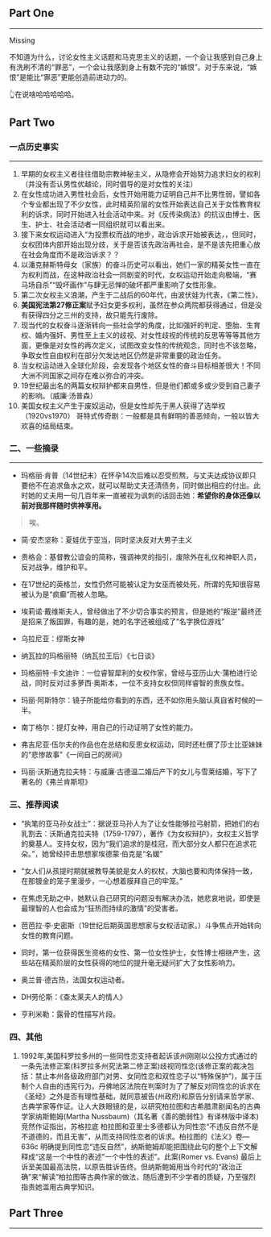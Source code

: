 ## Part One
----

Missing


不知道为什么，讨论女性主义话题和马克思主义的话题，一个会让我感到自己身上有洗刷不清的“罪恶”，一个会让我感到身上有数不完的“嫉恨”。对于东来说，“嫉恨”是能比“罪恶”更能创造前进动力的。

👆在说啥哈哈哈哈哈。
## Part Two


### 一点历史事实
-----

1. 早期的女权主义者往往借助宗教神秘主义，从隐修会开始努力追求妇女的权利（并没有否认男性优越论，同时倡导的是对女性的关注）
2. 在女性成功进入男性社会后，女性开始用能力证明自己并不比男性弱，譬如各个专业都出现了不少女性，此时精英阶层的女性开始表达自己关于女性教育权利的诉求，同时开始进入社会活动中来。对《反传染病法》的抗议由博士、医生、护士、社会活动者一同组织就可以看出来。
3. 接下来女权运动进入“为投票权而战的地步，政治诉求开始被表达，，但同时，女权团体内部开始出现分歧，关于是否该先政治再社会，是不是该先把重心放在社会角度而不是政治诉求？？
4. 以潘克赫斯特母女（家族）的奋斗历史可以看出，她们一家的精英女性一直在为权利而战，在这种政治社会一同剧变的时代，女权运动开始走向极端，“赛马场自杀”“毁坏画作”与肆无忌惮的破坏都严重影响了女性形象。
5. 第二次女权主义浪潮，产生于二战后的60年代，由波伏娃为代表，《第二性》，
6. **美国宪法第27修正案**赋予妇女更多权利，虽然在参众两院都获得通过，但是没有获得四分之三州的支持，故只能先行废除。
7. 现当代的女权奋斗逐渐转向一些社会学的角度，比如强奸的判定、堕胎、生育权、婚内强奸、男性至上主义的歧视、对女性歧视的传统的反思等等等其他方面，更像是对女性的再次定义，试图改变女性的传统观念，同时也不该忽略，争取女性自由权利在部分欠发达地区仍然是非常重要的政治任务。
8. 当女权运动进入全球化阶段，会发现各个地区女性的奋斗目标相差很大！不同大洲不同国家之间存在难以弥合的冲突。
9. 19世纪最出名的两篇女权辩护都来自男性，但是他们都或多或少受到自己妻子的影响。（威廉·汤普森）
10. 美国女权主义产生于废奴运动，但是女性却先于黑人获得了选举权（1920vs1970）
哥特式传奇剧：一般都是具有鲜明的善恶倾向，一般以皆大欢喜的结局结束。

### 二、一些摘录
------
- 玛格丽·肯普（14世纪末）在怀孕14次后难以忍受煎熬，与丈夫达成协议即只要他不在追求鱼水之欢，就可以帮助丈夫还清债务，同时做出相应的付出。此时她的丈夫用一句几百年来一直被视为讽刺的话回击她：**希望你的身体还像以前对我那样随时供神享用。**
> 唉。
- 简·安杰坚称：夏娃优于亚当，同时坚决反对大男子主义
- 贵格会：基督教公谊会的简称，强调神灵的指引，废除外在礼仪和神职人员，反对战争，维护和平。
- 在17世纪的英格兰，女性仍然可能被认定为女巫而被处死，所谓的先知很容易被认为是“疯癫”而被人忽略。
- 埃莉诺·戴维斯夫人，曾经做出了不少切合事实的预言，但是她的“叛逆”最终还是招来了叛国罪，有趣的是，她的名字还被组成了“名字换位游戏”
- 乌拉尼亚：缪斯女神
- 纳瓦拉的玛格丽特（纳瓦拉王后）《七日谈》
- 玛格丽特·卡文迪许：一位睿智犀利的女权作家，曾经与亚历山大·蒲柏进行论战，同时反对过多萝西·奥斯本，一位不支持女权但同样睿智的贵族女性。
- 玛丽·阿斯特尔：镜子所能给你看到的东西，还不如你用头脑认真自省时候的一半。
- 南丁格尔：提灯女神，用自己的行动证明了女性的能力。
- 弗吉尼亚·伍尔夫的作品也在总结和反思女权运动，同时还杜撰了莎士比亚妹妹的“悲惨故事”《一间自己的房间》

- 玛丽·沃斯通克拉夫特：与威廉·古德温二婚后产下的女儿与雪莱结婚，写下了著名的《弗兰肯斯坦》

### 三、推荐阅读
- “执笔的亚马孙女战士”：据说亚马孙人为了让女性能够拉弓射箭，把她们的右乳割去：沃斯通克拉夫特（1759-1797），著作《为女权辩护》，女权主义哲学的奠基人。支持女权，因为“我们追求的是桂冠，而大部分女人都只在追求花朵。”，她曾经抨击思想家埃德蒙·伯克是“名媛”
- “女人们从孩提时期就被教导美貌是女人的权杖，大脑也要和肉体保持一致，在那镀金的笼子里漫步，一心想着膜拜自己的牢笼。”
- 在焦虑无助之中，她默认自己研究的问题没有解决办法，她悲哀地说，即使是最理智的人也会成为“狂热而持续的激情”的受害者。

- 芭芭拉·李·史密斯（19世纪后期英国思想家与女权活动家。）斗争焦点开始转向女性的教育问题。
- 同时，第一位获得医生资格的女性、第一位女性护士，女性博士相继产生，这些站在精英阶层的女性获得的地位的提升毫无疑问扩大了女性影响力。

- 奥兰普·德古热，法国女权运动者。

- DH劳伦斯：《查太莱夫人的情人》
- 亨利米勒：露骨的性描写片段。

### 四、其他


1. 1992年,美国科罗拉多州的一些同性恋支持者起诉该州刚刚以公投方式通过的一条先法修正案(科罗拉多州究法第二修正案)歧视同性恋(该修正案的裁决包括：禁止本州各级政府部门对男、女同性恋和双性恋子以“特殊保护”)，属于压制个人自由的违宪行为。丹佛地区法院在判案时为了了解反对同性恋的诉求在《圣经》之外是否有理性基础，就同意被告(州政府)和原告分别请来哲学家、古典学家等作证。让人大跌眼镜的是，以研究柏拉图和古希腊肃剧闻名的古典学家纳斯鲍姆(Martha Nussbaum)（其名著《善的脆弱性》有译林版中译本)竞然作证指出，苏格拉底 柏拉图和亚里士多德都认为同性恋“不违反自然不是不道德的，而且无害”，从而支持同性恋者的诉求。柏拉图的《法义》卷—636c 明确提到同性恋“违反自然”，纳斯鲍姆却能把围绕此句的整个上下文解释成“这是一个中性的表述”一个中性的表述”。此案(Romer vs. Evans) 最后上诉至美国最高法院，以原告胜诉告终。但纳斯鲍姆用当今时代的“政治正确”来“解读”柏拉图等古典作家的做法，随后遭到不少学者的质疑，乃至强烈指责她滥用古典学知识。
## Part Three
----

